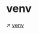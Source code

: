 # venv

↗ [venv](../../../../../Interpreted%20Languages/Python/📌%20The%20Python%20Standard%20Library/Python%20Language%20Related%20&%20Programming/Software%20Packaging%20&%20Distribution/venv.md)


